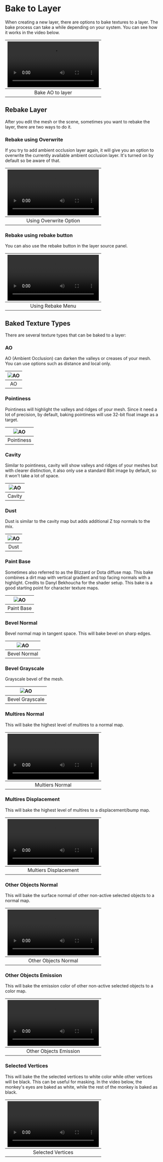 # Bake to Layer

When creating a new layer, there are options to bake textures to a layer. The bake process can take a while depending on your system. You can see how it works in the video below.

|![type:video](source/08.bake.10.mp4)|
|:--:|
|Bake AO to layer| {align=center}

## Rebake Layer

After you edit the mesh or the scene, sometimes you want to rebake the layer, there are two ways to do it.

### Rebake using Overwrite

If you try to add ambient occlusion layer again, it will give you an option to overwrite the currently available ambient occlusion layer. It's turned on by default so be aware of that.

|![type:video](source/08.bake.08.mp4)|
|:--:|
|Using Overwrite Option| {align=center}

### Rebake using rebake button

You can also use the rebake button in the layer source panel.

|![type:video](source/08.bake.09.mp4)|
|:--:|
|Using Rebake Menu| {align=center}

## Baked Texture Types

There are several texture types that can be baked to a layer:

### AO

AO (Ambient Occlusion) can darken the valleys or creases of your mesh. You can use options such as distance and local only.

|![AO](source/08.bake.01.png)|
|:--:|
|AO| {align=center}

### Pointiness

Pointiness will highlight the valleys and ridges of your mesh. Since it need a lot of precision, by default, baking pointiness will use 32-bit float image as a target.

|![AO](source/08.bake.02.png)|
|:--:|
|Pointiness| {align=center}

### Cavity

Similar to pointiness, cavity will show valleys and ridges of your meshes but with clearer distinction, it also only use a standard 8bit image by default, so it won't take a lot of space.

|![AO](source/08.bake.03.png)|
|:--:|
|Cavity| {align=center}

### Dust

Dust is similar to the cavity map but adds additional Z top normals to the mix.

|![AO](source/08.bake.04.png)|
|:--:|
|Dust| {align=center}

### Paint Base

Sometimes also referred to as the Blizzard or Dota diffuse map. This bake combines a dirt map with vertical gradient and top facing normals with a highlight. Credits to Danyl Bekhoucha for the shader setup.
This bake is a good starting point for character texture maps.

|![AO](source/08.bake.05.png)|
|:--:|
|Paint Base| {align=center}

### Bevel Normal

Bevel normal map in tangent space. This will bake bevel on sharp edges.

|![AO](source/08.bake.06.png)|
|:--:|
|Bevel Normal| {align=center}

### Bevel Grayscale

Grayscale bevel of the mesh.

|![AO](source/08.bake.07.png) |
|:--:|
|Bevel Grayscale| {align=center}


### Multires Normal

This will bake the highest level of multires to a normal map.

|![type:video](source/08.bake.11.mp4)|
|:--:|
|Multiers Normal| {align=center}


### Multires Displacement

This will bake the highest level of multires to a displacement/bump map.

|![type:video](source/08.bake.12.mp4)|
|:--:|
|Multiers Displacement| {align=center}


### Other Objects Normal

This will bake the surface normal of other non-active selected objects to a normal map.

|![type:video](source/08.bake.13.mp4)|
|:--:|
|Other Objects Normal| {align=center}


### Other Objects Emission

This will bake the emission color of other non-active selected objects to a color map.

|![type:video](source/08.bake.14.mp4)|
|:--:|
|Other Objects Emission| {align=center}


### Selected Vertices

This will bake the the selected vertices to white color while other vertices will be black. This can be useful for masking. In the video below, the monkey's eyes are baked as white, while the rest of the monkey is baked as black.

|![type:video](source/08.bake.15.mp4)|
|:--:|
|Selected Vertices| {align=center}


